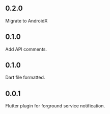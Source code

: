 ## 0.2.0

Migrate to AndroidX

## 0.1.0

Add API comments.

## 0.1.0

Dart file formatted.

## 0.0.1

Flutter plugin for forground service notification.
